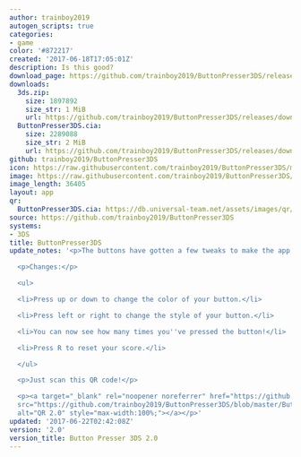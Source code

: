 ```yaml
---
author: trainboy2019
autogen_scripts: true
categories:
- game
color: '#872217'
created: '2017-06-18T17:05:01Z'
description: Is this good?
download_page: https://github.com/trainboy2019/ButtonPresser3DS/releases/tag/2.0
downloads:
  3ds.zip:
    size: 1897892
    size_str: 1 MiB
    url: https://github.com/trainboy2019/ButtonPresser3DS/releases/download/2.0/3ds.zip
  ButtonPresser3DS.cia:
    size: 2289088
    size_str: 2 MiB
    url: https://github.com/trainboy2019/ButtonPresser3DS/releases/download/2.0/ButtonPresser3DS.cia
github: trainboy2019/ButtonPresser3DS
icon: https://raw.githubusercontent.com/trainboy2019/ButtonPresser3DS/master/icon.png
image: https://raw.githubusercontent.com/trainboy2019/ButtonPresser3DS/master/resources/Banner.png
image_length: 36405
layout: app
qr:
  ButtonPresser3DS.cia: https://db.universal-team.net/assets/images/qr/buttonpresser3ds.cia.png
source: https://github.com/trainboy2019/ButtonPresser3DS
systems:
- 3DS
title: ButtonPresser3DS
update_notes: '<p>The buttons have gotten a few tweaks to make the app even better!</p>

  <p>Changes:</p>

  <ul>

  <li>Press up or down to change the color of your button.</li>

  <li>Press left or right to change the style of your button.</li>

  <li>You can now see how many times you''ve pressed the button!</li>

  <li>Press R to reset your score.</li>

  </ul>

  <p>Just scan this QR code!</p>

  <p><a target="_blank" rel="noopener noreferrer" href="https://github.com/trainboy2019/ButtonPresser3DS/blob/master/Button%20QR%20Code%202.png?raw=true"><img
  src="https://github.com/trainboy2019/ButtonPresser3DS/blob/master/Button%20QR%20Code%202.png?raw=true"
  alt="QR 2.0" style="max-width:100%;"></a></p>'
updated: '2017-06-22T02:42:08Z'
version: '2.0'
version_title: Button Presser 3DS 2.0
---
```


